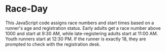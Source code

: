 # Race-Day
This JavaScript code assigns race numbers and start times based on a runner's age and registration status. Early adults get a race number above 1000 and start at 9:30 AM, while late-registering adults start at 11:00 AM. Youth runners start at 12:30 PM. If the runner is exactly 18, they are prompted to check with the registration desk.
